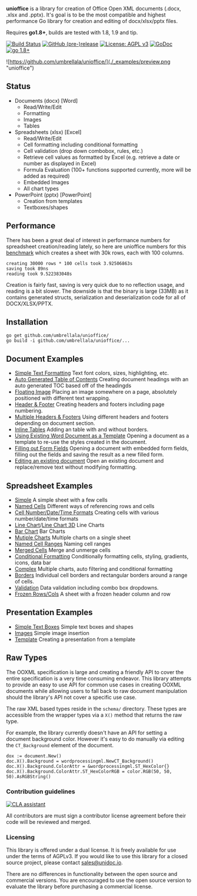 **unioffice** is a library for creation of Office Open XML documents (.docx, .xlsx
and .pptx).  It's goal is to be the most compatible and highest performance Go
library for creation and editing of docx/xlsx/pptx files.

Requires **go1.8+**, builds are tested with 1.8, 1.9 and tip.

[![Build Status](https://travis-ci.org/unidoc/unioffice.svg?branch=master)](https://travis-ci.org/unidoc/unioffice)
[![GitHub (pre-)release](https://img.shields.io/github/release/unidoc/unioffice/all.svg)](https://github.com/umbrellala/unioffice/releases)
[![License: AGPL v3](https://img.shields.io/badge/License-Dual%20AGPL%20v3/Commercial-blue.svg)](https://www.gnu.org/licenses/agpl-3.0)
[![GoDoc](https://godoc.org/github.com/umbrellala/unioffice?status.svg)](https://godoc.org/github.com/umbrellala/unioffice)
[![go 1.8+](https://img.shields.io/badge/go-1.8%2B-blue.svg)](http://golang.org)

![https://github.com/umbrellala/unioffice/](./_examples/preview.png "unioffice")

## Status ##

- Documents (docx) [Word]
	- Read/Write/Edit
	- Formatting
	- Images
	- Tables
- Spreadsheets (xlsx) [Excel]
 	- Read/Write/Edit
 	- Cell formatting including conditional formatting
	- Cell validation (drop down combobox, rules, etc.)
    - Retrieve cell values as formatted by Excel (e.g. retrieve a date or number as displayed in Excel)
 	- Formula Evaluation (100+ functions supported currently, more will be added as required)
 	- Embedded Images
 	- All chart types
- PowerPoint (pptx) [PowerPoint]
	- Creation from templates
	- Textboxes/shapes


## Performance ##

There has been a great deal of interest in performance numbers for spreadsheet
creation/reading lately, so here are unioffice numbers for this
[benchmark](https://github.com/umbrellala/unioffice/tree/master/_examples/spreadsheet/lots-of-rows)
which creates a sheet with 30k rows, each with 100 columns.

    creating 30000 rows * 100 cells took 3.92506863s
    saving took 89ns
    reading took 9.522383048s

Creation is fairly fast, saving is very quick due to no reflection usage, and
reading is a bit slower. The downside is that the binary is large (33MB) as it
contains generated structs, serialization and deserialization code for all of
DOCX/XLSX/PPTX.

## Installation ##
    
    go get github.com/umbrellala/unioffice/
    go build -i github.com/umbrellala/unioffice/...

## Document Examples ##

- [Simple Text Formatting](https://github.com/umbrellala/unioffice/tree/master/_examples/document/simple) Text font colors, sizes, highlighting, etc.
- [Auto Generated Table of Contents](https://github.com/umbrellala/unioffice/tree/master/_examples/document/toc) Creating document headings with an auto generated TOC based off of the headingds
- [Floating Image](https://github.com/umbrellala/unioffice/tree/master/_examples/document/image) Placing an image somewhere on a page, absolutely positioned with different text wrapping.
- [Header & Footer](https://github.com/umbrellala/unioffice/tree/master/_examples/document/header-footer) Creating headers and footers including page numbering.
- [Multiple Headers & Footers](https://github.com/umbrellala/unioffice/tree/master/_examples/document/header-footer-multiple) Using different headers and footers depending on document section.
- [Inline Tables](https://github.com/umbrellala/unioffice/tree/master/_examples/document/tables) Adding an table with and without borders.
- [Using Existing Word Document as a Template](https://github.com/umbrellala/unioffice/tree/master/_examples/document/use-template) Opening a document as a template to re-use the styles created in the document.
- [Filling out Form Fields](https://github.com/umbrellala/unioffice/tree/master/_examples/document/fill-out-form) Opening a document with embedded form fields, filling out the fields and saving the result as  a new filled form.
- [Editing an existing document](https://github.com/umbrellala/unioffice/tree/master/_examples/document/edit-document) Open an existing document and replace/remove text without modifying formatting.

## Spreadsheet Examples ##
- [Simple](https://github.com/umbrellala/unioffice/tree/master/_examples/spreadsheet/simple) A simple sheet with a few cells
- [Named Cells](https://github.com/umbrellala/unioffice/tree/master/_examples/spreadsheet/named-cells) Different ways of referencing rows and cells
- [Cell Number/Date/Time Formats](https://github.com/umbrellala/unioffice/tree/master/_examples/spreadsheet/number-date-time-formats) Creating cells with various number/date/time formats
- [Line Chart](https://github.com/umbrellala/unioffice/tree/master/_examples/spreadsheet/line-chart)/[Line Chart 3D](https://github.com/umbrellala/unioffice/tree/master/_examples/spreadsheet/line-chart-3d) Line Charts
- [Bar Chart](https://github.com/umbrellala/unioffice/tree/master/_examples/spreadsheet/bar-chart) Bar Charts
- [Mutiple Charts](https://github.com/umbrellala/unioffice/tree/master/_examples/spreadsheet/multiple-charts) Multiple charts on a single sheet
- [Named Cell Ranges](https://github.com/umbrellala/unioffice/tree/master/_examples/spreadsheet/named-ranges) Naming cell ranges
- [Merged Cells](https://github.com/umbrellala/unioffice/tree/master/_examples/spreadsheet/merged) Merge and unmerge cells
- [Conditional Formatting](https://github.com/umbrellala/unioffice/tree/master/_examples/spreadsheet/conditional-formatting) Conditionally formatting cells, styling, gradients, icons, data bar
- [Complex](https://github.com/umbrellala/unioffice/tree/master/_examples/spreadsheet/complex) Multiple charts, auto filtering and conditional formatting
- [Borders](https://github.com/umbrellala/unioffice/tree/master/_examples/spreadsheet/borders) Individual cell borders and rectangular borders around a range of cells.
- [Validation](https://github.com/umbrellala/unioffice/tree/master/_examples/spreadsheet/validation) Data validation including combo box dropdowns.
- [Frozen Rows/Cols](https://github.com/umbrellala/unioffice/tree/master/_examples/spreadsheet/freeze-rows-cols) A sheet with a frozen header column and row

## Presentation Examples ##

- [Simple Text Boxes](https://github.com/umbrellala/unioffice/tree/master/_examples/presentation/simple) Simple text boxes and shapes
- [Images](https://github.com/umbrellala/unioffice/tree/master/_examples/presentation/image) Simple image insertion
- [Template](https://github.com/umbrellala/unioffice/tree/master/_examples/presentation/use-template/simple) Creating a presentation from a template

## Raw Types ##

The OOXML specification is large and creating a friendly API to cover the entire
specification is a very time consuming endeavor.  This library attempts to
provide an easy to use API for common use cases in creating OOXML documents
while allowing users to fall back to raw document manipulation should the
library's API not cover a specific use case.

The raw XML based types reside in the ```schema/``` directory. These types are
accessible from the wrapper types via a ```X()``` method that returns the raw
type. 

For example, the library currently doesn't have an API for setting a document
background color. However it's easy to do manually via editing the
```CT_Background``` element of the document.

    dox := document.New()
    doc.X().Background = wordprocessingml.NewCT_Background()
	doc.X().Background.ColorAttr = &wordprocessingml.ST_HexColor{}
	doc.X().Background.ColorAttr.ST_HexColorRGB = color.RGB(50, 50, 50).AsRGBString()

### Contribution guidelines ###

[![CLA assistant](https://cla-assistant.io/readme/badge/unidoc/unioffice)](https://cla-assistant.io/unidoc/unioffice)

All contributors are must sign a contributor license agreement before their code
will be reviewed and merged.


### Licensing ###

This library is offered under a dual license. It is freely available for use
under the terms of AGPLv3. If you would like to use this library for a closed
source project, please contact sales@unidoc.io.

There are no differences in functionality between the open source and commercial 
versions. You are encouraged to use the open source version to evaluate the library
before purchasing a commercial license.


